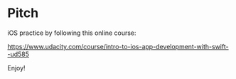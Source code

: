 Pitch
==================

iOS practice by following this online course:

https://www.udacity.com/course/intro-to-ios-app-development-with-swift--ud585

Enjoy!
